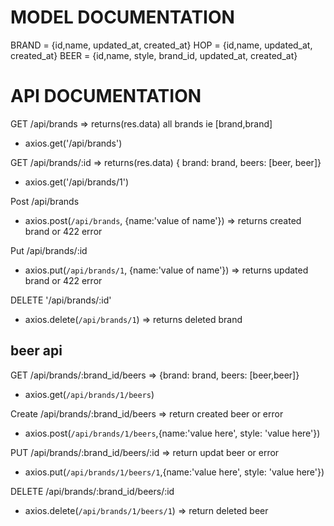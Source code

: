 # MODEL DOCUMENTATION
BRAND = {id,name, updated_at, created_at}
HOP = {id,name, updated_at, created_at}
BEER = {id,name, style, brand_id, updated_at, created_at}

# API DOCUMENTATION
GET	/api/brands =>  returns(res.data) all brands ie [brand,brand]
  - axios.get('/api/brands')

GET	/api/brands/:id => returns(res.data) { brand: brand, beers: [beer, beer]}
 - axios.get('/api/brands/1')

Post /api/brands
  - axios.post(`/api/brands`, {name:'value of name'}) => returns created brand or 422 error

Put /api/brands/:id
  - axios.put(`/api/brands/1`, {name:'value of name'}) => returns updated brand or 422 error  

DELETE '/api/brands/:id'
 - axios.delete(`/api/brands/1`) => returns deleted brand
## beer api
GET	/api/brands/:brand_id/beers => {brand: brand, beers: [beer,beer]}
  - axios.get(`/api/brands/1/beers`)

Create	/api/brands/:brand_id/beers => return created beer or error
 - axios.post(`/api/brands/1/beers`,{name:'value here', style: 'value here'})

PUT	/api/brands/:brand_id/beers/:id => return updat beer or error
  - axios.put(`/api/brands/1/beers/1`,{name:'value here', style: 'value here'})

DELETE	/api/brands/:brand_id/beers/:id
 - axios.delete(`/api/brands/1/beers/1`) => return deleted beer
